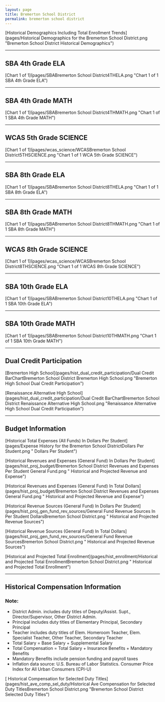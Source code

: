 ```yaml
---
layout: page
title: Bremerton School District
permalink: bremerton school district
---
```



[Historical Demographics Including Total Enrollment Trends](pages/Historical Demographics for the Bremerton School District.png "Bremerton School District Historical Demographics")

___

## SBA 4th Grade ELA

[Chart 1 of 1](pages/SBABremerton School District4THELA.png "Chart 1 of 1 SBA 4th Grade ELA")


___

## SBA 4th Grade MATH

[Chart 1 of 1](pages/SBABremerton School District4THMATH.png "Chart 1 of 1 SBA 4th Grade MATH")


___

## WCAS 5th Grade SCIENCE

[Chart 1 of 1](pages/wcas_science/WCASBremerton School District5THSCIENCE.png "Chart 1 of 1 WCA 5th Grade SCIENCE")


___

## SBA 8th Grade ELA

[Chart 1 of 1](pages/SBABremerton School District8THELA.png "Chart 1 of 1 SBA 8th Grade ELA")


___

## SBA 8th Grade MATH

[Chart 1 of 1](pages/SBABremerton School District8THMATH.png "Chart 1 of 1 SBA 8th Grade MATH")


___

## WCAS 8th Grade SCIENCE

[Chart 1 of 1](pages/wcas_science/WCASBremerton School District8THSCIENCE.png "Chart 1 of 1 WCAS 8th Grade SCIENCE")


___

## SBA 10th Grade ELA

[Chart 1 of 1](pages/SBABremerton School District10THELA.png "Chart 1 of 1 SBA 10th Grade ELA")


___

## SBA 10th Grade MATH

[Chart 1 of 1](pages/SBABremerton School District10THMATH.png "Chart 1 of 1 SBA 10th Grade MATH")


___

## Dual Credit Participation

[Bremerton High School](pages/hist_dual_credit_participation/Dual Credit BarChartBremerton School District Bremerton High School.png "Bremerton High School Dual Credit Participation")

[Renaissance Alternative High School](pages/hist_dual_credit_participation/Dual Credit BarChartBremerton School District Renaissance Alternative High School.png "Renaissance Alternative High School Dual Credit Participation")


___

## Budget Information

[Historical Total Expenses (All Funds) In Dollars Per Student](pages/Expense History for the Bremerton School DistrictDollars Per Student.png " Dollars Per Student")

[Historical Revenues and Expenses (General Fund) In Dollars Per Student](pages/hist_proj_budget/Bremerton School District Revenues and Expenses Per Student General Fund.png " Historical and Projected Revenue and Expense")

[Historical Revenues and Expenses (General Fund) In Total Dollars](pages/hist_proj_budget/Bremerton School District Revenues and Expenses General Fund.png " Historical and Projected Revenue and Expense")

[Historical Revenue Sources (General Fund) In Dollars Per Student](pages/hist_proj_gen_fund_rev_sources/General Fund Revenue Sources In Per Student DollarsBremerton School District.png " Historical and Projected Revenue Sources")

[Historical Revenue Sources (General Fund) In Total Dollars](pages/hist_proj_gen_fund_rev_sources/General Fund Revenue SourcesBremerton School District.png " Historical and Projected Revenue Sources")

[Historical and Projected Total Enrollment](pages/hist_enrollment/Historical and Projected Total EnrollmentBremerton School District.png " Historical and Projected Total Enrollment")


___

## Historical Compensation Information
### Note:
- District Admin. includes duty titles of Deputy/Assist. Supt., Director/Supervisor, Other District Admin.
- Principal includes duty titles of Elementary Principal, Secondary Principal
- Teacher includes duty titles of Elem. Homeroom Teacher, Elem. Specialist Teacher, Other Teacher, Secondary Teacher
- Total Salary = Base Salary + Supplemental Salary
- Total Compensation = Total Salary + Insurance Benefits + Mandatory Benefits
- Mandatory Benefits include pension funding and payroll taxes
- Inflation data source: U.S. Bureau of Labor Statistics. Consumer Price Index for All Urban Consumers (CPI-U)

[ Historical Compensation for Selected Duty Titles](pages/hist_ave_comp_sel_duty/Historical Ave Compensation for Selected Duty TitlesBremerton School District.png "Bremerton School District Selected Duty Titles")


